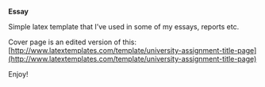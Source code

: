 **Essay**

Simple latex template that I’ve used in some of my essays, reports etc. 

Cover page is an edited version of this: [http://www.latextemplates.com/template/university-assignment-title-page](http://www.latextemplates.com/template/university-assignment-title-page)

Enjoy!
